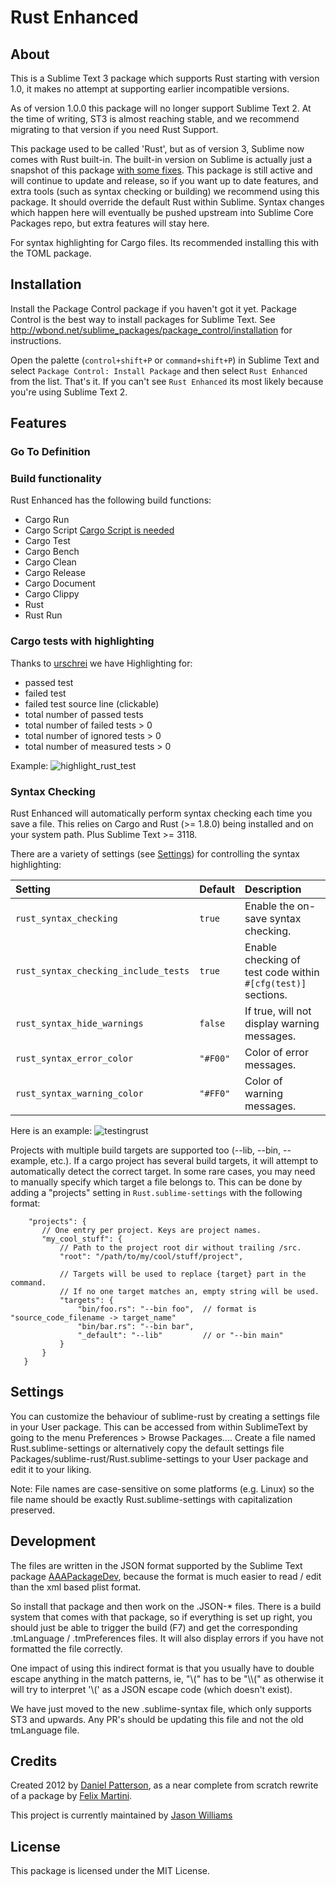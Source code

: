 # Rust Enhanced

## About

This is a Sublime Text 3 package which supports Rust starting with version 1.0,
it makes no attempt at supporting earlier incompatible versions.

As of version 1.0.0 this package will no longer support Sublime Text 2. At the time of writing, ST3 is almost reaching stable, and we recommend migrating to that version if you need Rust Support.

This package used to be called 'Rust', but as of version 3, Sublime now comes with Rust built-in.  The built-in version on Sublime is actually just a snapshot of this package [with some fixes](https://github.com/sublimehq/Packages/issues/178#issuecomment-197050427).
This package is still active and will continue to update and release, so if you want up to date features, and extra tools (such as syntax checking or building) we recommend using this package. It should override the default Rust within Sublime.
Syntax changes which happen here will eventually be pushed upstream into Sublime Core Packages repo, but extra features will stay here.

For syntax highlighting for Cargo files. Its recommended installing this with the TOML package.

## Installation

Install the Package Control package if you haven't got it yet. Package
Control is the best way to install packages for Sublime Text. See
http://wbond.net/sublime_packages/package_control/installation for
instructions.

Open the palette (`control+shift+P` or `command+shift+P`) in Sublime Text
and select `Package Control: Install Package` and then select `Rust Enhanced` from
the list. That's it.
If you can't see `Rust Enhanced` its most likely because you're using Sublime Text 2.

## Features
### Go To Definition
### Build functionality
Rust Enhanced has the following build functions:
- Cargo Run
- Cargo Script [Cargo Script is needed](https://github.com/DanielKeep/cargo-script)
- Cargo Test
- Cargo Bench
- Cargo Clean
- Cargo Release
- Cargo Document
- Cargo Clippy
- Rust
- Rust Run


### Cargo tests with highlighting
Thanks to [urschrei](https://github.com/urschrei/)  we have Highlighting for:
- passed test
- failed test
- failed test source line (clickable)
- total number of passed tests
- total number of failed tests > 0
- total number of ignored tests > 0
- total number of measured tests > 0

Example:
![highlight_rust_test](https://cloud.githubusercontent.com/assets/936006/19247437/3cf6e056-8f23-11e6-9bbe-d8c542287db6.png)

### Syntax Checking
Rust Enhanced will automatically perform syntax checking each time you save a file.
This relies on Cargo and Rust (>= 1.8.0) being installed and on your system path. Plus Sublime Text >= 3118.

There are a variety of settings (see [Settings](#settings)) for controlling the syntax highlighting:

| Setting | Default | Description |
| :------ | :------ | :---------- |
| `rust_syntax_checking` | `true` | Enable the on-save syntax checking. |
| `rust_syntax_checking_include_tests` | `true` | Enable checking of test code within `#[cfg(test)]` sections. |
| `rust_syntax_hide_warnings` | `false` | If true, will not display warning messages. |
| `rust_syntax_error_color` | `"#F00"` | Color of error messages. |
| `rust_syntax_warning_color` | `"#FF0"` | Color of warning messages. |

Here is an example:
![testingrust](https://cloud.githubusercontent.com/assets/43198/22944409/7780ab9a-f2a5-11e6-87ea-0e253d6c40f6.png)

Projects with multiple build targets are supported too (--lib, --bin, --example, etc.). If a cargo project has several build targets, it will attempt to automatically detect the correct target.  In some rare cases, you may need to manually specify which target a file belongs to.  This can be done by adding a "projects" setting in `Rust.sublime-settings` with the following format:

```
    "projects": {
       // One entry per project. Keys are project names.
       "my_cool_stuff": {
           // Path to the project root dir without trailing /src.
           "root": "/path/to/my/cool/stuff/project",

           // Targets will be used to replace {target} part in the command.
           // If no one target matches an, empty string will be used.
           "targets": {
               "bin/foo.rs": "--bin foo",  // format is "source_code_filename -> target_name"
               "bin/bar.rs": "--bin bar",
               "_default": "--lib"         // or "--bin main"
           }
       }
   }
```

## Settings
You can customize the behaviour of sublime-rust by creating a settings file in your User package. This can be accessed from within SublimeText by going to the menu Preferences > Browse Packages.... Create a file named Rust.sublime-settings or alternatively copy the default settings file Packages/sublime-rust/Rust.sublime-settings to your User package and edit it to your liking.

Note: File names are case-sensitive on some platforms (e.g. Linux) so the file name should be exactly Rust.sublime-settings with capitalization preserved.

## Development

The files are written in the JSON format supported by the Sublime Text
package [AAAPackageDev](https://github.com/SublimeText/AAAPackageDev),
because the format is much easier to read / edit
than the xml based plist format.

So install that package and then work on the .JSON-* files. There is a
build system that comes with that package, so if everything is set up
right, you should just be able to trigger the build (F7) and get the
corresponding .tmLanguage / .tmPreferences files. It will also display
errors if you have not formatted the file correctly.

One impact of using this indirect format is that you usually have to double
escape anything in the match patterns, ie, "\\(" has to be "\\\\(" as otherwise
it will try to interpret '\\(' as a JSON escape code (which doesn't exist).

We have just moved to the new .sublime-syntax file, which only supports ST3 and upwards. Any PR's should be updating this file and not the old tmLanguage file.

## Credits

Created 2012 by [Daniel Patterson](mailto:dbp@riseup.net), as a near complete from
scratch rewrite of a package by [Felix Martini](https://github.com/fmartini).

This project is currently maintained by [Jason Williams](https://github.com/jayflux)

## License

This package is licensed under the MIT License.
